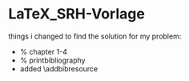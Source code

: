 # LaTeX_SRH-Vorlage
things i changed to find the solution for my problem:
  - % chapter 1-4
  - % printbibliography
  - added \addbibresource
